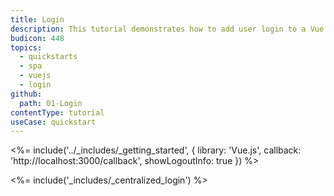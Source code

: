 ```yaml
---
title: Login
description: This tutorial demonstrates how to add user login to a Vue.JS application using Auth0.
budicon: 448
topics:
  - quickstarts
  - spa
  - vuejs
  - login
github:
  path: 01-Login
contentType: tutorial
useCase: quickstart
---
```


<%= include('../_includes/_getting_started', { library: 'Vue.js', callback: 'http://localhost:3000/callback', showLogoutInfo: true }) %>

<%= include('_includes/_centralized_login') %>
